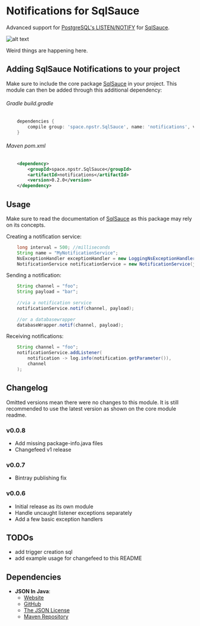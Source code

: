 # Notifications for SqlSauce

Advanced support for [PostgreSQL's LISTEN/NOTIFY](https://www.postgresql.org/docs/current/static/sql-notify.html)
for [SqlSauce](https://github.com/napstr/SqlSauce).

![alt text](https://i.imgur.com/XJWaDZG.gif "Elephant with sunglasses and sombrero walking like a spider in front of Mount Kilimanjaro")

Weird things are happening here.

## Adding SqlSauce Notifications to your project

Make sure to include the core package [SqlSauce](https://github.com/napstr/SqlSauce) in your project.
This module can then be added through this additional dependency:

###### Gradle build.gradle
```groovy
    dependencies {
        compile group: 'space.npstr.SqlSauce', name: 'notifications', version: '0.2.0'
    }
```

###### Maven pom.xml
```xml
    <dependency>
        <groupId>space.npstr.SqlSauce</groupId>
        <artifactId>notifications</artifactId>
        <version>0.2.0</version>
    </dependency>
```


## Usage

Make sure to read the documentation of [SqlSauce](https://github.com/napstr/SqlSauce) as this package may rely on its concepts.

Creating a notification service:
```java
    long interval = 500; //milliseconds
    String name = "MyNotificationService";
    NsExceptionHandler exceptionHandler = new LoggingNsExceptionHandler(log);
    NotificationService notificationService = new NotificationService(jdbcUrl, name, interval, exceptionHandler);
```

Sending a notification:
```java
    String channel = "foo";
    String payload = "bar";
    
    //via a notification service
    notificationService.notif(channel, payload);
    
    //or a databasewrapper
    databaseWrapper.notif(channel, payload);
```

Receiving notifications:
```java
    String channel = "foo";
    notificationService.addListener(
        notification -> log.info(notification.getParameter()),
        channel
    );
```

## Changelog
Omitted versions mean there were no changes to this module. It is still recommended to use the latest
version as shown on the core module readme.

### v0.0.8
- Add missing package-info.java files
- Changefeed v1 release

### v0.0.7
- Bintray publishing fix

### v0.0.6
- Initial release as its own module
- Handle uncaught listener exceptions separately
- Add a few basic exception handlers

## TODOs

- add trigger creation sql
- add example usage for changefeed to this README


## Dependencies

- **JSON In Java**:
  - [Website](http://json.org/)
  - [GitHub](https://github.com/stleary/JSON-java)
  - [The JSON License](http://json.org/license.html)
  - [Maven Repository](https://mvnrepository.com/artifact/org.json/json)
